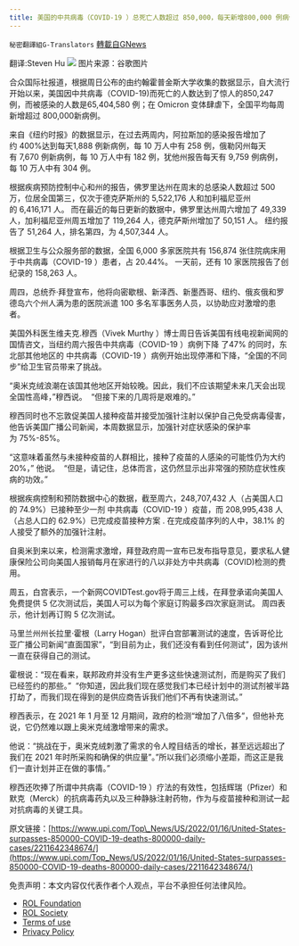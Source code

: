 ```yaml
---
title: 美国的中共病毒（COVID-19 ）总死亡人数超过 850,000，每天新增800,000 例病例
---
```

`秘密翻譯組G-Translators` [轉載自GNews](https://gnews.org/zh-hans/1871369/)

翻译:Steven Hu
![](https://assets.gnews.org/wp-content/uploads/2022/01/图片1-106.png)
图片来源：谷歌图片

合众国际社报道，根据周日公布的由约翰霍普金斯大学收集的数据显示，自大流行开始以来，美国因中共病毒（COVID-19)而死亡的人数达到了惊人的850,247 例，而被感染的人数是65,404,580 例；在 Omicron 变体肆虐下，全国平均每周新增超过 800,000新病例。

来自《纽约时报》的数据显示，在过去两周内，阿拉斯加的感染报告增加了约 400%达到每天1,888 例新病例，每 10 万人中有 258 例，俄勒冈州每天有 7,670 例新病例，每 10 万人中有 182 例，犹他州报告每天有 9,759 例病例，每 10 万人中有 304 例。

根据疾病预防控制中心和州的报告，佛罗里达州在周末的总感染人数超过 500 万，位居全国第三，仅次于德克萨斯州的 5,522,176 人和加利福尼亚州的 6,416,171 人。 而在最近的每日更新的数据中，佛罗里达州周六增加了 49,339 人，加利福尼亚州周五增加了 119,264 人，德克萨斯州增加了 50,151 人。 纽约报告了 51,264 人，排名第四，为 4,507,344 人。

根据卫生与公众服务部的数据，全国 6,000 多家医院共有 156,874 张住院病床用于中共病毒（COVID-19 ）患者，占 20.44%。 一天前，还有 10 家医院报告了创纪录的 158,263 人。

周四，总统乔·拜登宣布，他将向密歇根、新泽西、新墨西哥、纽约、俄亥俄和罗德岛六个州人满为患的医院派遣 100 多名军事医务人员，以协助应对激增的患者。

美国外科医生维夫克.穆西（Vivek Murthy ）博士周日告诉美国有线电视新闻网的国情咨文，当纽约周六报告中共病毒（COVID-19 ）病例下降 了47% 的同时，东北部其他地区的 中共病毒（COVID-19 ）病例开始出现停滞和下降，“全国的不同步”给卫生官员带来了挑战。

“奥米克绒浪潮在该国其他地区开始较晚。因此，我们不应该期望未来几天会出现全国性高峰，”穆西说。  “但接下来的几周将是艰难的。”

穆西同时也不忘敦促美国人接种疫苗并接受加强针注射以保护自己免受病毒侵害，他告诉美国广播公司新闻，本周数据显示，加强针对症状感染的保护率为 75%-85%。

“这意味着虽然与未接种疫苗的人群相比，接种了疫苗的人感染的可能性仍为大约20%，” 他说。  “但是，请记住，总体而言，这仍然显示出非常强的预防症状性疾病的功效。”

根据疾病控制和预防数据中心的数据，截至周六，248,707,432 人（占美国人口的 74.9%）已接种至少一剂 中共病毒（COVID-19 ）疫苗，而 208,995,438 人（占总人口的 62.9%）已完成疫苗接种方案 . 在完成疫苗序列的人中，38.1% 的人接受了额外的加强针注射。

自奥米到来以来，检测需求激增，拜登政府周一宣布已发布指导意见，要求私人健康保险公司向美国人报销每月在家进行的八以非处方中共病毒（COVID)检测的费用。

周五，白宫表示，一个新网COVIDTest.gov将于周三上线，在拜登承诺向美国人免费提供 5 亿次测试后，美国人可以为每个家庭订购最多四次家庭测试。 周四表示，他计划再订购 5 亿次测试。

马里兰州州长拉里·霍根（Larry Hogan）批评白宫部署测试的速度，告诉哥伦比亚广播公司新闻“直面国家”，“到目前为止，我们还没有看到任何测试”，因为该州一直在获得自己的测试。

霍根说：“现在看来，联邦政府并没有生产更多这些快速测试剂，而是购买了我们已经签约的那些。”  “你知道，因此我们现在感觉我们本已经计划中的测试剂被半路打劫了，而我们现在得到的是供应商告诉我们他们不再有快速测试。”

穆西表示，在 2021 年 1 月至 12 月期间，政府的检测“增加了八倍多”，但他补充说，它仍然难以跟上奥米克绒激增带来的需求。

他说：“挑战在于，奥米克绒刺激了需求的令人瞠目结舌的增长，甚至远远超出了我们在 2021 年时所采购和确保的供应量”。”所以我们必须缩小差距，而这正是我们一直计划并正在做的事情。”

穆西还吹捧了所谓中共病毒（COVID-19 ）疗法的有效性，包括辉瑞（Pfizer）和默克（Merck）的抗病毒药丸以及三种静脉注射药物，作为与疫苗接种和测试一起对抗病毒的关键工具。

原文链接：[https://www.upi.com/Top\_News/US/2022/01/16/United-States-surpasses-850000-COVID-19-deaths-800000-daily-cases/2211642348674/](https://www.upi.com/Top_News/US/2022/01/16/United-States-surpasses-850000-COVID-19-deaths-800000-daily-cases/2211642348674/)

 

免责声明：本文内容仅代表作者个人观点，平台不承担任何法律风险。

- [ROL Foundation](https://rolfoundation.org/)
- [ROL Society](https://rolsociety.org/)
- [Terms of use](https://gnews.org/terms-of-use-3/)
- [Privacy Policy](https://gnews.org/privacy-policy/)
